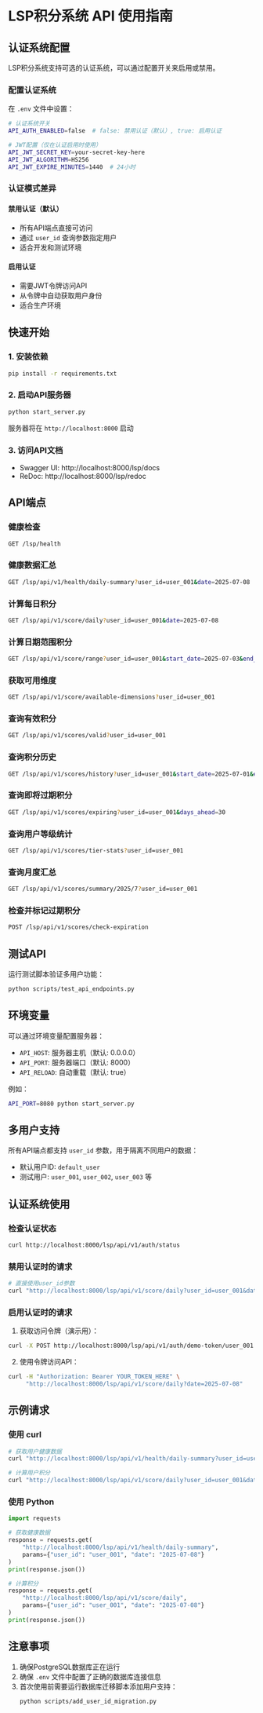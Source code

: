 # LSP积分系统 API 使用指南

## 认证系统配置

LSP积分系统支持可选的认证系统，可以通过配置开关来启用或禁用。

### 配置认证系统

在 `.env` 文件中设置：

```bash
# 认证系统开关
API_AUTH_ENABLED=false  # false: 禁用认证（默认）, true: 启用认证

# JWT配置（仅在认证启用时使用）
API_JWT_SECRET_KEY=your-secret-key-here
API_JWT_ALGORITHM=HS256
API_JWT_EXPIRE_MINUTES=1440  # 24小时
```

### 认证模式差异

#### 禁用认证（默认）
- 所有API端点直接可访问
- 通过 `user_id` 查询参数指定用户
- 适合开发和测试环境

#### 启用认证
- 需要JWT令牌访问API
- 从令牌中自动获取用户身份
- 适合生产环境

## 快速开始

### 1. 安装依赖

```bash
pip install -r requirements.txt
```

### 2. 启动API服务器

```bash
python start_server.py
```

服务器将在 `http://localhost:8000` 启动

### 3. 访问API文档

- Swagger UI: http://localhost:8000/lsp/docs
- ReDoc: http://localhost:8000/lsp/redoc

## API端点

### 健康检查
```bash
GET /lsp/health
```

### 健康数据汇总
```bash
GET /lsp/api/v1/health/daily-summary?user_id=user_001&date=2025-07-08
```

### 计算每日积分
```bash
GET /lsp/api/v1/score/daily?user_id=user_001&date=2025-07-08
```

### 计算日期范围积分
```bash
GET /lsp/api/v1/score/range?user_id=user_001&start_date=2025-07-03&end_date=2025-07-09
```

### 获取可用维度
```bash
GET /lsp/api/v1/score/available-dimensions?user_id=user_001
```

### 查询有效积分
```bash
GET /lsp/api/v1/scores/valid?user_id=user_001
```

### 查询积分历史
```bash
GET /lsp/api/v1/scores/history?user_id=user_001&start_date=2025-07-01&end_date=2025-07-31&include_expired=false
```

### 查询即将过期积分
```bash
GET /lsp/api/v1/scores/expiring?user_id=user_001&days_ahead=30
```

### 查询用户等级统计
```bash
GET /lsp/api/v1/scores/tier-stats?user_id=user_001
```

### 查询月度汇总
```bash
GET /lsp/api/v1/scores/summary/2025/7?user_id=user_001
```

### 检查并标记过期积分
```bash
POST /lsp/api/v1/scores/check-expiration
```

## 测试API

运行测试脚本验证多用户功能：

```bash
python scripts/test_api_endpoints.py
```

## 环境变量

可以通过环境变量配置服务器：

- `API_HOST`: 服务器主机（默认: 0.0.0.0）
- `API_PORT`: 服务器端口（默认: 8000）
- `API_RELOAD`: 自动重载（默认: true）

例如：
```bash
API_PORT=8080 python start_server.py
```

## 多用户支持

所有API端点都支持 `user_id` 参数，用于隔离不同用户的数据：

- 默认用户ID: `default_user`
- 测试用户: `user_001`, `user_002`, `user_003` 等

## 认证系统使用

### 检查认证状态

```bash
curl http://localhost:8000/lsp/api/v1/auth/status
```

### 禁用认证时的请求

```bash
# 直接使用user_id参数
curl "http://localhost:8000/lsp/api/v1/score/daily?user_id=user_001&date=2025-07-08"
```

### 启用认证时的请求

1. 获取访问令牌（演示用）：
```bash
curl -X POST http://localhost:8000/lsp/api/v1/auth/demo-token/user_001
```

2. 使用令牌访问API：
```bash
curl -H "Authorization: Bearer YOUR_TOKEN_HERE" \
     "http://localhost:8000/lsp/api/v1/score/daily?date=2025-07-08"
```

## 示例请求

### 使用 curl

```bash
# 获取用户健康数据
curl "http://localhost:8000/lsp/api/v1/health/daily-summary?user_id=user_001&date=2025-07-08"

# 计算用户积分
curl "http://localhost:8000/lsp/api/v1/score/daily?user_id=user_001&date=2025-07-08"
```

### 使用 Python

```python
import requests

# 获取健康数据
response = requests.get(
    "http://localhost:8000/lsp/api/v1/health/daily-summary",
    params={"user_id": "user_001", "date": "2025-07-08"}
)
print(response.json())

# 计算积分
response = requests.get(
    "http://localhost:8000/lsp/api/v1/score/daily",
    params={"user_id": "user_001", "date": "2025-07-08"}
)
print(response.json())
```

## 注意事项

1. 确保PostgreSQL数据库正在运行
2. 确保 `.env` 文件中配置了正确的数据库连接信息
3. 首次使用前需要运行数据库迁移脚本添加用户支持：
   ```bash
   python scripts/add_user_id_migration.py
   ```